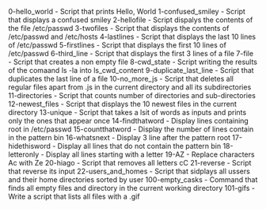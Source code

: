 0-hello_world - Script that prints Hello, World
1-confused_smiley - Script that displays a confused smiley
2-hellofile - Script dispalys the contents of the file /etc/passwd
3-twofiles - Script that displays the contents of /etc/passwd and /etc/hosts
4-lastlines - Script that displays the last 10 lines of /etc/passwd
5-firstlines - Script that displays the first 10 lines of /etc/passwd
6-third_line - Script that displays the first 3 lines of a file
7-file - Script that creates a non empty file
8-cwd_state - Script writing the results of the comaand ls -la into ls_cwd_content
9-duplicate_last_line - Script that duplicates the last line of a file
10-no_more_js - Script that deletes all regular files apart from .js in the current directory and all its subdirectories
11-directories - Script that counts number of directories and sub-directories
12-newest_files - Script that displays the 10 newest files in the current directory
13-unique - Script that takes a lsit of words as inputs and prints only the ones that appear once
14-findthatword - Display lines containing root in /etc/passwd
15-countthatword - Display the number of lines contain in the pattern bin
16-whatsnext - Display 3 line after the pattern root
17-hidethisword - Display all lines that do not contain the pattern bin
18-letteronly - Display all lines starting with a letter
19-AZ - Replace characters Ac with Ze
20-hiago - Script that removes all letters cC
21-reverse - Script that reverse its input
22-users_and_homes - Script that sidplays all ussers and their home directories sorted by user
100-empty_casks - Command that finds all empty files  and directory in the current working directory
101-gifs - Write a script that lists all files with a .gif

